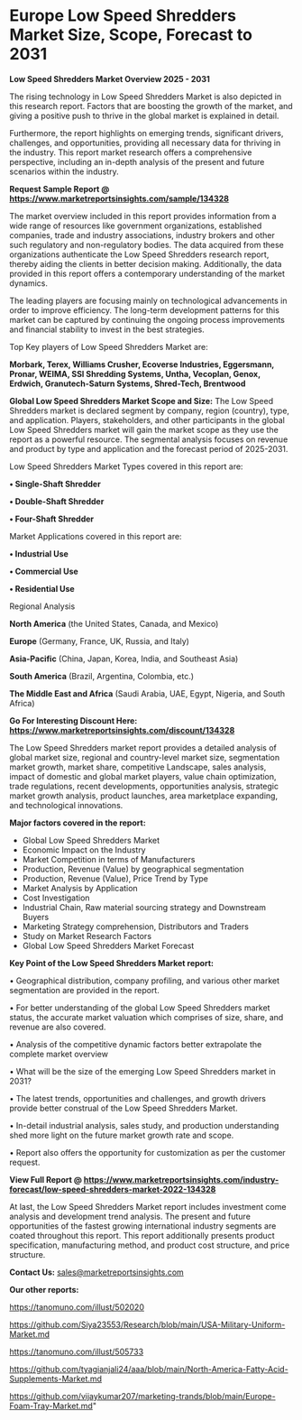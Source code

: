  # Europe Low Speed Shredders Market Size, Scope, Forecast to 2031

<Strong> Low Speed Shredders Market Overview 2025 - 2031</strong>

The rising technology in Low Speed Shredders Market is also depicted in this research report. Factors that are boosting the growth of the market, and giving a positive push to thrive in the global market is explained in detail.

Furthermore, the report highlights on emerging trends, significant drivers, challenges, and opportunities, providing all necessary data for thriving in the industry. This report market research offers a comprehensive perspective, including an in-depth analysis of the present and future scenarios within the industry.

<strong>Request Sample Report @ <a href=https://www.marketreportsinsights.com/sample/134328>https://www.marketreportsinsights.com/sample/134328</a></strong>

The market overview included in this report provides information from a wide range of resources like government organizations, established companies, trade and industry associations, industry brokers and other such regulatory and non-regulatory bodies. The data acquired from these organizations authenticate the Low Speed Shredders research report, thereby aiding the clients in better decision making. Additionally, the data provided in this report offers a contemporary understanding of the market dynamics.

The leading players are focusing mainly on technological advancements in order to improve efficiency. The long-term development patterns for this market can be captured by continuing the ongoing process improvements and financial stability to invest in the best strategies.

Top Key players of Low Speed Shredders Market are:

<strong>Morbark, Terex, Williams Crusher, Ecoverse Industries, Eggersmann, Pronar, WEIMA, SSI Shredding Systems, Untha, Vecoplan, Genox, Erdwich, Granutech-Saturn Systems, Shred-Tech, Brentwood</strong>

<strong><b>Global Low Speed Shredders Market Scope and Size:</b></strong>
The Low Speed Shredders market is declared segment by company, region (country), type, and application. Players, stakeholders, and other participants in the global Low Speed Shredders market will gain the market scope as they use the report as a powerful resource. The segmental analysis focuses on revenue and product by type and application and the forecast period of 2025-2031.

Low Speed Shredders Market Types covered in this report are:

<strong>• Single-Shaft Shredder

• Double-Shaft Shredder

• Four-Shaft Shredder</strong>

Market Applications covered in this report are:

<strong>• Industrial Use

• Commercial Use

• Residential Use</strong> 

Regional Analysis

<strong>North America</strong> (the United States, Canada, and Mexico)

<strong>Europe</strong> (Germany, France, UK, Russia, and Italy)

<strong>Asia-Pacific</strong> (China, Japan, Korea, India, and Southeast Asia)

<strong>South America</strong> (Brazil, Argentina, Colombia, etc.)

<strong>The Middle East and Africa</strong> (Saudi Arabia, UAE, Egypt, Nigeria, and South Africa)

<strong>Go For Interesting Discount Here: <a href=https://www.marketreportsinsights.com/discount/134328>https://www.marketreportsinsights.com/discount/134328</a></strong>

The Low Speed Shredders market report provides a detailed analysis of global market size, regional and country-level market size, segmentation market growth, market share, competitive Landscape, sales analysis, impact of domestic and global market players, value chain optimization, trade regulations, recent developments, opportunities analysis, strategic market growth analysis, product launches, area marketplace expanding, and technological innovations.

<strong><b>Major factors covered in the report:</b></strong>
<ul>
  <li>Global Low Speed Shredders Market </li>
  <li>Economic Impact on the Industry</li>
  <li>Market Competition in terms of Manufacturers</li>
  <li>Production, Revenue (Value) by geographical segmentation</li>
  <li>Production, Revenue (Value), Price Trend by Type</li>
  <li>Market Analysis by Application</li>
  <li>Cost Investigation</li>
  <li>Industrial Chain, Raw material sourcing strategy and Downstream Buyers</li>
  <li>Marketing Strategy comprehension, Distributors and Traders</li>
  <li>Study on Market Research Factors</li>
  <li>Global Low Speed Shredders Market Forecast</li>
</ul>

<strong><b>Key Point of the Low Speed Shredders Market report:</b></strong>

• Geographical distribution, company profiling, and various other market segmentation are provided in the report.

• For better understanding of the global Low Speed Shredders market status, the accurate market valuation which comprises of size, share, and revenue are also covered.

• Analysis of the competitive dynamic factors better extrapolate the complete market overview

• What will be the size of the emerging Low Speed Shredders market in 2031?

• The latest trends, opportunities and challenges, and growth drivers provide better construal of the Low Speed Shredders Market.

• In-detail industrial analysis, sales study, and production understanding shed more light on the future market growth rate and scope.

• Report also offers the opportunity for customization as per the customer request.

<strong><b>View Full Report @ <a href=https://www.marketreportsinsights.com/industry-forecast/low-speed-shredders-market-2022-134328>https://www.marketreportsinsights.com/industry-forecast/low-speed-shredders-market-2022-134328</a></b></strong>


At last, the Low Speed Shredders Market report includes investment come analysis and development trend analysis. The present and future opportunities of the fastest growing international industry segments are coated throughout this report. This report additionally presents product specification, manufacturing method, and product cost structure, and price structure.

<strong>Contact Us:</strong>
sales@marketreportsinsights.com

<strong>Our other reports:</strong>

<a href=https://tanomuno.com/illust/502020>https://tanomuno.com/illust/502020</a>

<a href=https://github.com/Siya23553/Research/blob/main/USA-Military-Uniform-Market.md>https://github.com/Siya23553/Research/blob/main/USA-Military-Uniform-Market.md</a>

<a href=https://tanomuno.com/illust/505733>https://tanomuno.com/illust/505733</a>

<a href=https://github.com/tyagianjali24/aaa/blob/main/North-America-Fatty-Acid-Supplements-Market.md>https://github.com/tyagianjali24/aaa/blob/main/North-America-Fatty-Acid-Supplements-Market.md</a>

<a href=https://github.com/vijaykumar207/marketing-trands/blob/main/Europe-Foam-Tray-Market.md>https://github.com/vijaykumar207/marketing-trands/blob/main/Europe-Foam-Tray-Market.md</a>"
